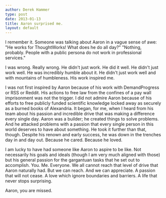 ```yaml
---
author: Derek Hammer
type: post
date: 2013-01-13
title: Aaron surprised me.
layout: default
---
```

I remember it. Someone was talking about Aaron in a vague sense of awe: "He works for ThoughtWorks! What does he do all day?" "Nothing, probably. People with a public persona do not work in professional services."

I was wrong. Really wrong. He didn't just work. He did it well. He didn't just work well. He was incredibly humble about it. He didn't just work well and with mountains of humbleness. His work inspired me.

I was not first inspired by Aaron because of his work with DemandProgress or RSS or Reddit. His actions to free law from the confines of a pay wall imprisonment was not the trigger. I did not admire Aaron because of his efforts to free publicly funded scientific knowledge locked away as securely as a burned books of Alexandria. It began, for me, when I heard from his team about his passion and incredible drive that was making a difference every single day. Aaron was a builder; he created things to solve problems. And he attacked problems with a passion that every single person in this world deserves to have about something. He took it further than that, though. Despite his renown and early success, he was down in the trenches day in and day out. Because he cared. Because he loved.

I am lucky to have had someone like Aaron to aspire to be like. Not necessarily his goals and ideals (though I am very much aligned with those) but his general passion for the gargantuan tasks that he set out to accomplish. You. Me. Everyone. We all cannot reach that level of drive that Aaron naturally had. But we can reach. And we can appreciate. A passion that will not cease. A love which ignore boundaries and barriers. A life that never stops surprising.

Aaron, you are missed.
